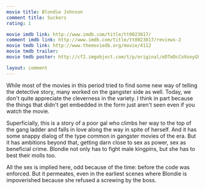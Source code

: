```yaml
---
movie title: Blondie Johnson
comment title: Suckers
rating: 1

movie imdb link: http://www.imdb.com/title/tt0023817/
comment imdb link: http://www.imdb.com/title/tt0023817/reviews-2
movie tmdb link: http://www.themoviedb.org/movie/4112
movie tmdb trailer: 
movie tmdb poster: http://cf2.imgobject.com/t/p/original/eDTeDcCoXonyGhykjsjH3CFTFzY.jpg

layout: comment
---
```


While most of the movies in this period tried to find some new way of telling the detective story, many worked on the gangster side as well. Today, we don't quite appreciate the cleverness in the variety. I think in part because the things that didn't get embedded in the form just aren't seen even if you watch the movie.

Superficially, this is a story of a poor gal who climbs her way to the top of the gang ladder and falls in love along the way in spite of herself. And it has some snappy dialog of the type common in gangster movies of the era. But it has ambitions beyond that, getting darn close to sex as power, sex as beneficial crime. Blondie not only has to fight male kingpins, but she has to best their molls too.

All the sex is implied here, odd because of the time: before the code was enforced. But it permeates, even in the earliest scenes where Blondie is impoverished because she refused a screwing by the boss.